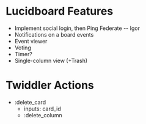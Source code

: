 Lucidboard Features
===================
* Implement social login, then Ping Federate -- Igor
* Notifications on a board events
* Event viewer
* Voting
* Timer?
* Single-column view (+Trash)


Twiddler Actions
================
* :delete_card
  * inputs: card_id
  * :delete_column

